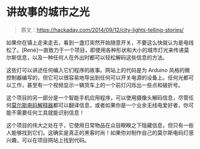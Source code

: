 # 讲故事的城市之光

> 原文：<https://hackaday.com/2014/09/12/city-lights-telling-stories/>

如果你在镇上走来走去，看到一盏灯突然开始随意开关，不要这么快就认为是电线松了。[René]一直致力于一个项目，即使用各种形状和大小的城市灯光来传递莫尔斯信息，以及一种任何人在外出时都可以轻松解码这些信息的方法。

这些灯可以讲述任何编入它们程序的故事。网站上的代码是为 Arduino 风格的微控制器编写的，但它可以很容易地导出到任何可以开关电源的设备上。任何光都可以工作，甚至有一个视频显示一辆货车上的一个前灯闪烁出一些点和破折号。

这个项目的另一部分是一个智能手机应用程序，可以使用摄像头解码信息，尽管任何[莫尔斯电码解释器](http://hackaday.com/2012/05/11/morse-code-interpreter/)都可以翻译信息，或者如果你是一个业余无线电爱好者，你可能不需要任何工具就能识别信息！

这个项目的伟大之处在于，它使用日常物品在众目睽睽之下隐藏信息，但只有一些人能够找到它们。这确实是真正的黑客时尚！如果你对制作自己的莫尔斯电码灯感兴趣，可以在项目网站上找到代码。
